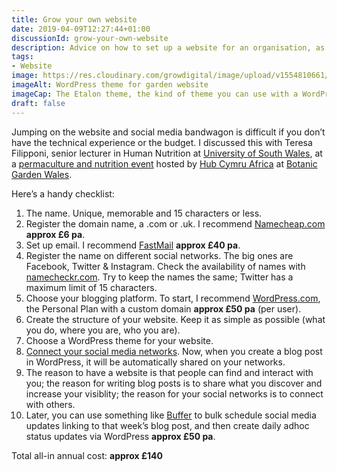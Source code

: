 ```yaml
---
title: Grow your own website
date: 2019-04-09T12:27:44+01:00
discussionId: grow-your-own-website
description: Advice on how to set up a website for an organisation, as promised to Teresa Filipponi at the Hub Cymru Africa permaculture event at Botanic Garden Wales! 
tags: 
- Website
image: https://res.cloudinary.com/growdigital/image/upload/v1554810661/etalon-gardener-wordpress-theme.jpg
imageAlt: WordPress theme for garden website
imageCap: The Etalon theme, the kind of theme you can use with a WordPress.com website
draft: false
---
```


Jumping on the website and social media bandwagon is difficult if you don’t have the technical experience or the budget. I discussed this with Teresa Filipponi, senior lecturer in Human Nutrition at [University of South Wales](https://www.southwales.ac.uk), at a [permaculture and nutrition event](https://www.eventbrite.co.uk/e/permaculture-and-nutrition-in-international-development-tickets-55693953113#) hosted by [Hub Cymru Africa](http://hubcymru.org/) at [Botanic Garden Wales](https://botanicgarden.wales). 

Here’s a handy checklist:

1. The name. Unique, memorable and 15 characters or less.
2. Register the domain name, a .com or .uk. I recommend [Namecheap.com](https://www.namecheap.com/) **approx £6 pa**.
3. Set up email. I recommend [FastMail](https://www.fastmail.com/?STKI=11998805) **approx £40 pa**.
3. Register the name on different social networks. The big ones are Facebook, Twitter & Instagram. Check the availability of names with [namecheckr.com](https://www.namecheckr.com). Try to keep the names the same; Twitter has a maximum limit of 15 characters.
4. Choose your blogging platform. To start, I recommend [WordPress.com](https://wordpress.com/pricing/), the Personal Plan with a custom domain **approx £50 pa** (per user).
5. Create the structure of your website. Keep it as simple as possible (what you do, where you are, who you are).
6. Choose a WordPress theme for your website.
7. [Connect your social media networks](https://en.support.wordpress.com/publicize/). Now, when you create a blog post in WordPress, it will be automatically shared on your networks.
8. The reason to have a website is that people can find and interact with you; the reason for writing blog posts is to share what you discover and increase your visiblity; the reason for your social networks is to connect with others.
9. Later, you can use something like [Buffer](https://buffer.com/pricing) to bulk schedule social media updates linking to that week’s blog post, and then create daily adhoc status updates via WordPress **approx £50 pa**.

Total all-in annual cost: **approx £140**

